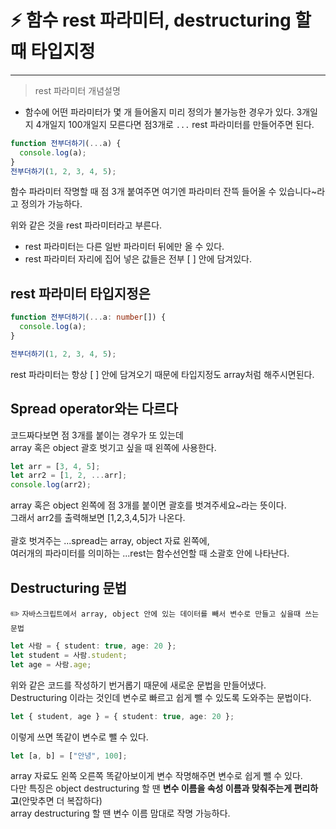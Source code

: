 # ⚡️ 함수 rest 파라미터, destructuring 할 때 타입지정

---

> rest 파라미터 개념설명

- 함수에 어떤 파라미터가 몇 개 들어올지 미리 정의가 불가능한 경우가 있다.
  3개일지 4개일지 100개일지 모른다면 점3개로 `...` rest 파라미터를 만들어주면 된다.

```ts
function 전부더하기(...a) {
  console.log(a);
}
전부더하기(1, 2, 3, 4, 5);
```

함수 파라미터 작명할 때 점 3개 붙여주면 여기엔 파라미터 잔뜩 들어올 수 있습니다~라고 정의가 가능하다.

위와 같은 것을 rest 파라미터라고 부른다.

- rest 파라미터는 다른 일반 파라미터 뒤에만 올 수 있다.
- rest 파라미터 자리에 집어 넣은 값들은 전부 [ ] 안에 담겨있다.

## rest 파라미터 타입지정은

```ts
function 전부더하기(...a: number[]) {
  console.log(a);
}

전부더하기(1, 2, 3, 4, 5);
```

rest 파라미터는 항상 [ ] 안에 담겨오기 때문에 타입지정도 array처럼 해주시면된다.

## Spread operator와는 다르다

코드짜다보면 점 3개를 붙이는 경우가 또 있는데</br>
array 혹은 object 괄호 벗기고 싶을 때 왼쪽에 사용한다.</br>

```ts
let arr = [3, 4, 5];
let arr2 = [1, 2, ...arr];
console.log(arr2);
```

array 혹은 object 왼쪽에 점 3개를 붙이면 괄호를 벗겨주세요~라는 뜻이다.</br>
그래서 arr2를 출력해보면 [1,2,3,4,5]가 나온다.</br>
</br>
괄호 벗겨주는 ...spread는 array, object 자료 왼쪽에,</br>
여러개의 파라미터를 의미하는 ...rest는 함수선언할 때 소괄호 안에 나타난다.</br>

## Destructuring 문법

✏️ `자바스크립트에서 array, object 안에 있는 데이터를 빼서 변수로 만들고 싶을때 쓰는 문법`

```ts
let 사람 = { student: true, age: 20 };
let student = 사람.student;
let age = 사람.age;
```

위와 같은 코드를 작성하기 번거롭기 때문에 새로운 문법을 만들어냈다.</br>
Destructuring 이라는 것인데 변수로 빠르고 쉽게 뺄 수 있도록 도와주는 문법이다.</br>

```ts
let { student, age } = { student: true, age: 20 };
```

이렇게 쓰면 똑같이 변수로 뺄 수 있다.</br>

```ts
let [a, b] = ["안녕", 100];
```

array 자료도 왼쪽 오른쪽 똑같아보이게 변수 작명해주면 변수로 쉽게 뺄 수 있다.</br>
다만 특징은 object destructuring 할 땐 **변수 이름을 속성 이름과 맞춰주는게 편리하고**(안맞추면 더 복잡하다)</br>
array destructuring 할 땐 변수 이름 맘대로 작명 가능하다.</br>

